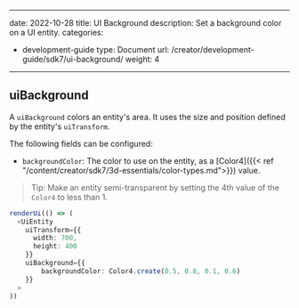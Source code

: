 

---
date: 2022-10-28
title: UI Background
description: Set a background color on a UI entity.
categories:
  - development-guide
type: Document
url: /creator/development-guide/sdk7/ui-background/
weight: 4
---

## uiBackground

A `uiBackground` colors an entity's area. It uses the size and position defined by the entity's `uiTransform`.

The following fields can be configured:

- `backgroundColor`: The color to use on the entity, as a [Color4]({{< ref "/content/creator/sdk7/3d-essentials/color-types.md">}}) value.

> Tip: Make an entity semi-transparent by setting the 4th value of the `Color4` to less than 1.


```ts
renderUi(() => (
  <UiEntity
    uiTransform={{
      width: 700,
      height: 400
    }}
    uiBackground={{ 
		backgroundColor: Color4.create(0.5, 0.8, 0.1, 0.6) 
	}}
  >
))
```